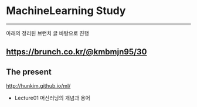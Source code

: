 # MachineLearning Study
---
아래의 정리된 브런치 글 바탕으로 진행

<https://brunch.co.kr/@kmbmjn95/30>
---

## The present
<http://hunkim.github.io/ml/>

- Lecture01 머신러닝의 개념과 용어
